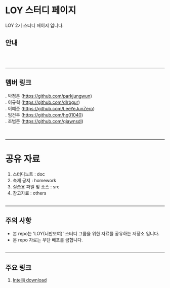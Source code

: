 # LOY 스터디 페이지
LOY 2기 스터디 페이지 입니다.
<br>

## 안내
<br><br>

-----------------------------------

## 멤버 링크
. 박정운 (https://github.com/parkjungwun)<br>
. 이규혁 (https://github.com/dlrbgur)<br>
. 이예준 (https://github.com/LeeYeJunZero) <br>
. 임건우 (https://github.com/hg01040) <br>
. 조범준 (https://github.com/qjawnsdl) <br>
<br><br>


-----------------------------------
# 공유 자료

1. 스터디노트 : doc 
2. 숙제 공지 : homework 
3. 실습용 파일 및 소스 : src
4. 참고자료 : others
<br><br>

-----------------------------------
## 주의 사항
* 본 repo는 'LOY(너만보여)' 스터디 그룹을 위한 자료를 공유하는 저장소 입니다. 
* 본 repo 자료는 무단 배포를 금합니다.
<br><br>

-----------------------------------

## 주요 링크
1. [Intellij download](https://www.jetbrains.com/idea/) <br>
<br><br>

